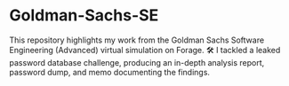 # Goldman-Sachs-SE
This repository highlights my work from the Goldman Sachs Software Engineering (Advanced) virtual simulation on Forage. 🛠️ I tackled a leaked password database challenge, producing an in-depth analysis report, password dump, and memo documenting the findings.
